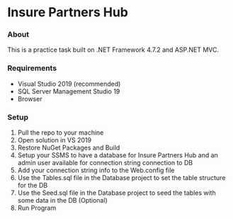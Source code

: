<h1>Insure Partners Hub</h1>

<h3>About</h3>
This is a practice task built on .NET Framework 4.7.2 and ASP.NET MVC.

<h3>Requirements</h3>
<ul>
  <li>
    Visual Studio 2019 (recommended)
  </li>
  <li>
    SQL Server Management Studio 19
  </li>
  <li>
    Browser
  </li>
</ul>

<h3>Setup</h3>
<ol>
  <li>
    Pull the repo to your machine
  </li>
  <li>
    Open solution in VS 2019
  </li>
  <li>
    Restore NuGet Packages and Build
  </li>
  <li>
    Setup your SSMS to have a database for Insure Partners Hub and an admin user available for connection string connection to DB
  </li>
  <li>
    Add your connection string info to the Web.config file
  </li>
  <li>
    Use the Tables.sql file in the Database project to set the table structure for the DB
  </li>
  <li>
    Use the Seed.sql file in the Database project to seed the tables with some data in the DB (Optional)
  </li>
  <li>
    Run Program
  </li>
</ol>
